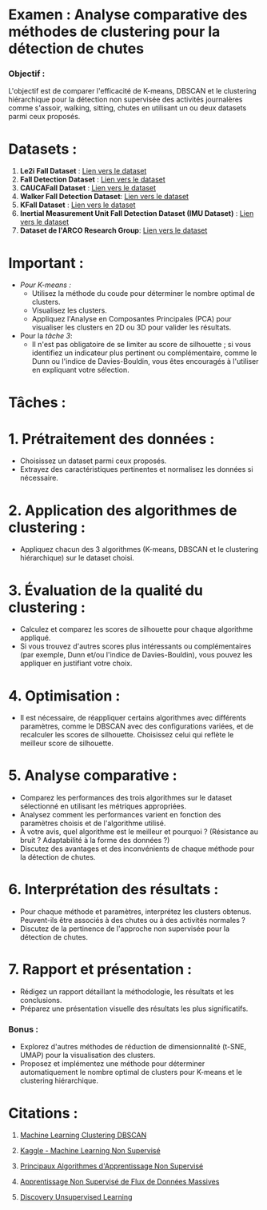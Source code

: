 # Examen : Analyse comparative des méthodes de clustering pour la détection de chutes

### Objectif :
L'objectif est de comparer l'efficacité de K-means, DBSCAN et le clustering hiérarchique pour la détection non supervisée des activités journalères comme s'assoir, walking, sitting, chutes en utilisant un ou deux datasets parmi ceux proposés.

# Datasets :

1. **Le2i Fall Dataset** : [Lien vers le dataset](https://www.kaggle.com/datasets/tuyenldvn/falldataset-imvia)
2. **Fall Detection Dataset** : [Lien vers le dataset](https://www.kaggle.com/datasets/uttejkumarkandagatla/fall-detection-dataset)
3. **CAUCAFall Dataset** : [Lien vers le dataset](https://data.mendeley.com/datasets/7w7fccy7ky/4)
4. **Walker Fall Detection Dataset**: [Lien vers le dataset](https://www.kaggle.com/datasets/antonygarciag/walker-fall-detection)
5. **KFall Dataset** : [Lien vers le dataset](https://sites.google.com/view/kfalldataset)
6. **Inertial Measurement Unit Fall Detection Dataset (IMU Dataset)** : [Lien vers le dataset](https://www.frdr-dfdr.ca/repo/dataset/6998d4cd-bd13-4776-ae60-6d80221e0365)
7. **Dataset de l'ARCO Research Group**:  [Lien vers le dataset](https://arcoresearch.com/2021/04/16/dataset-for-fall-detection/)

# Important :
- *Pour K-means :*
  - Utilisez la méthode du coude pour déterminer le nombre optimal de clusters.
  - Visualisez les clusters.
  - Appliquez l'Analyse en Composantes Principales (PCA) pour visualiser les clusters en 2D ou 3D pour valider les résultats.
- Pour la *tâche 3*:
  - Il n'est pas obligatoire de se limiter au score de silhouette ; si vous identifiez un indicateur plus pertinent ou complémentaire, comme le Dunn ou l'indice de Davies-Bouldin, vous êtes encouragés à l'utiliser en expliquant votre sélection.

# Tâches :

# 1. **Prétraitement des données :**
   - Choisissez un dataset parmi ceux proposés.
   - Extrayez des caractéristiques pertinentes et normalisez les données si nécessaire.

# 2. **Application des algorithmes de clustering :**
   - Appliquez chacun des 3 algorithmes (K-means, DBSCAN et le clustering hiérarchique) sur le dataset choisi.

# 3. **Évaluation de la qualité du clustering :**
   - Calculez et comparez les scores de silhouette pour chaque algorithme appliqué.
   - Si vous trouvez d'autres scores plus intéressants ou complémentaires (par exemple, Dunn et/ou l'indice de Davies-Bouldin), vous pouvez les appliquer en justifiant votre choix.

# 4. **Optimisation :**
   - Il est nécessaire, de réappliquer certains algorithmes avec différents paramètres, comme le DBSCAN avec des configurations variées, et de recalculer les scores de silhouette. Choisissez celui qui reflète le meilleur score de silhouette.

# 5. **Analyse comparative :**

   - Comparez les performances des trois algorithmes sur le dataset sélectionné en utilisant les métriques appropriées.
   - Analysez comment les performances varient en fonction des paramètres choisis et de l'algorithme utilisé.
   - À votre avis, quel algorithme est le meilleur et pourquoi ? (Résistance au bruit ? Adaptabilité à la forme des données ?)
   - Discutez des avantages et des inconvénients de chaque méthode pour la détection de chutes.

# 6. **Interprétation des résultats :**
   - Pour chaque méthode et paramètres, interprétez les clusters obtenus. Peuvent-ils être associés à des chutes ou à des activités normales ?
   - Discutez de la pertinence de l'approche non supervisée pour la détection de chutes.

# 7. **Rapport et présentation :**
   - Rédigez un rapport détaillant la méthodologie, les résultats et les conclusions.
   - Préparez une présentation visuelle des résultats les plus significatifs.

### Bonus :
   - Explorez d'autres méthodes de réduction de dimensionnalité (t-SNE, UMAP) pour la visualisation des clusters.
   - Proposez et implémentez une méthode pour déterminer automatiquement le nombre optimal de clusters pour K-means et le clustering hiérarchique.

# Citations :

1. [Machine Learning Clustering DBSCAN](https://datascientest.com/machine-learning-clustering-dbscan)
  
3. [Kaggle - Machine Learning Non Supervisé](https://www.kaggle.com/code/zoupet/machine-learning-non-supervis-correction)
   
5. [Principaux Algorithmes d'Apprentissage Non Supervisé](https://fr.linedata.com/principaux-algorithmes-dapprentissage-non-supervise)
   
7. [Apprentissage Non Supervisé de Flux de Données Massives](https://www.researchgate.net/publication/333772967_Apprentissage_non_supervise_de_flux_de_donnees_massives_application_aux_Big_Data_d%27assurance)
   
9. [Discovery Unsupervised Learning](https://fr.mathworks.com/discovery/unsupervised-learning.html)

